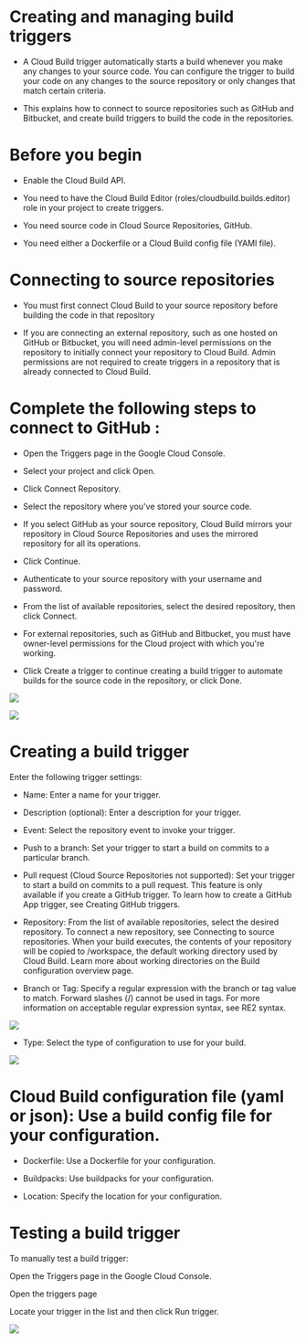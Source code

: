 # Creating and managing build triggers

- A Cloud Build trigger automatically starts a build whenever you make any changes to your source code. You can configure the trigger to build your code on any changes to the source repository or only changes that match certain criteria.

- This  explains how to connect to source repositories such as GitHub and Bitbucket, and create build triggers to build the code in the repositories.

# Before you begin

- Enable the Cloud Build API.

- You need to have the Cloud Build Editor (roles/cloudbuild.builds.editor) role in your project to create triggers.

- You need source code in Cloud Source Repositories, GitHub.

- You need either a Dockerfile or a Cloud Build config file (YAMl file).

# Connecting to source repositories

- You must first connect Cloud Build to your source repository before building the code in that repository

- If you are connecting an external repository, such as one hosted on GitHub or Bitbucket, you will need admin-level permissions on the repository to initially connect  your  repository to Cloud Build. Admin permissions are not required to create triggers in a repository that is already connected to Cloud Build.

# Complete the following steps to connect to GitHub :

- Open the Triggers page in the Google Cloud Console.

- Select your project and click Open.

- Click Connect Repository.

- Select the repository where you've stored your source code.

- If you select GitHub as your source repository, Cloud Build mirrors your repository in Cloud Source Repositories and uses the mirrored repository for all its operations.

- Click Continue.

- Authenticate to your source repository with your username and password.

- From the list of available repositories, select the desired repository, then click Connect.

- For external repositories, such as GitHub and Bitbucket, you must have owner-level permissions for the Cloud project with which you're working.

- Click Create a trigger to continue creating a build trigger to automate builds for the source code in the repository, or click Done.

![](./image/cbuild1.PNG)

![](./image/cbuild2.PNG)



# Creating a build trigger

Enter the following trigger settings:

- Name: Enter a name for your trigger.

- Description (optional): Enter a description for your trigger.

- Event: Select the repository event to invoke your trigger.

- Push to a branch: Set your trigger to start a build on commits to a particular branch.


- Pull request (Cloud Source Repositories not supported): Set your trigger to start a build on commits to a pull request. This feature is only available if you create a GitHub trigger. To learn how to create a GitHub App trigger, see Creating GitHub triggers.


- Repository: From the list of available repositories, select the desired repository. To connect a new repository, see Connecting to source repositories.
When your build executes, the contents of your repository will be copied to /workspace, the default working directory used by Cloud Build. Learn more about working directories on the Build configuration overview page.

- Branch or Tag: Specify a regular expression with the branch or tag value to match. Forward slashes (/) cannot be used in tags. For more information on acceptable regular expression syntax, see RE2 syntax.

![](./image/cbuild3.PNG)


- Type: Select the type of configuration to use for your build.

![](./image/cbuild4.PNG)


# Cloud Build configuration file (yaml or json): Use a build config file for your configuration.

- Dockerfile: Use a Dockerfile for your configuration.

- Buildpacks: Use buildpacks for your configuration.

- Location: Specify the location for your configuration.



# Testing a build trigger

To manually test a build trigger:

Open the Triggers page in the Google Cloud Console.

Open the triggers page

Locate your trigger in the list and then click Run trigger.

![](./image/cbuild5.PNG)

